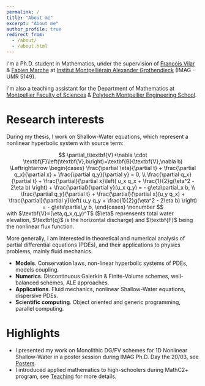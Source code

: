 ```yaml
---
permalink: /
title: "About me"
excerpt: "About me"
author_profile: true
redirect_from: 
  - /about/
  - /about.html
---
```


I'm a Ph.D. student in Mathematics, under the supervision of [François Vilar](https://vilar.perso.math.cnrs.fr) & [Fabien Marche](https://imag.umontpellier.fr/~marche/) at [Institut Montpelliérain Alexander Grothendieck](https://imag.umontpellier.fr) (IMAG - UMR 5149).

I'm also a teaching assistant for the Department of Mathematics at [Montpellier Faculty of Sciences](https://sciences.edu.umontpellier.fr) & [Polytech Montpellier Engineering School](https://www.polytech.umontpellier.fr).

Research interests
======

During my thesis, I work on Shallow-Water equations, which represent a nonlinear hyperbolic system with source term: 
<div style="text-align: center;">
$$
\partial_t\textbf{V}+\nabla \cdot \textbf{F}\left(\textbf{V},b\right)=\textbf{B}(\textbf{V},\nabla b) \Leftrightarrow  \begin{cases}
        \frac{\partial \eta}{\partial t} + \frac{\partial q_x}{\partial x} + \frac{\partial q_y}{\partial y} = 0, \\
        \frac{\partial q_x}{\partial t} + \frac{\partial}{\partial x}\left( u_x q_x + \frac{1}{2}g(\eta^2 - 2\eta b) \right) + \frac{\partial}{\partial y}(u_x q_y) = - g\eta\partial_x b, \\
        \frac{\partial q_y}{\partial t} + \frac{\partial}{\partial x}(u_y q_x) + \frac{\partial}{\partial y}\left( u_y q_y + \frac{1}{2}g(\eta^2 - 2\eta b) \right) =  - g\eta\partial_y b,
    \end{cases} \nonumber
$$
</div>
with $\textbf{V}=(\eta,q_x,q_y)^T$ ($\eta$ reprensents total water elevation, $\textbf{q}$ is the horizontal discharge) and $\textbf{F}$ being the nonlinear flux function.

More generally, I am interested in theoretical and numerical analysis of partial differential equations (PDEs), and their applications to physics problems, mainly fluid mechanics.

- <b>Models</b>. Conservation laws, non-linear hyperbolic systems of PDEs, models coupling.
- <b>Numerics</b>. Discontinuous Galerkin & Finite-Volume schemes, well-balanced schemes, ALE approaches.
- <b>Applications</b>. Fluid mechanics, nonlinear Shallow-Water equations, dispersive PDEs.
- <b>Scientific computing</b>. Object oriented and generic programming, parallel computing.

Highlights
======
- I presented my work on Monolithic DG/FV schemes for 1D Nonlinear Shallow-Water in a poster session during IMAG Ph.D. Day the 20/03, see [Posters](https://sachacardonna.github.io/talks).
- I introduced applied mathematics to high-schoolers during MathC2+ program, see [Teaching](https://sachacardonna.github.io/teaching) for more details.
